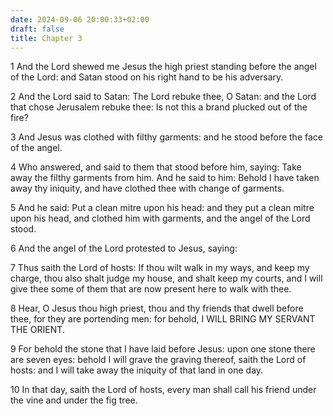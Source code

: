 ```yaml
---
date: 2024-09-06 20:00:33+02:00
draft: false
title: Chapter 3
---
```




1 And the Lord shewed me Jesus the high priest standing before the angel of the Lord: and Satan stood on his right hand to be his adversary.

2 And the Lord said to Satan: The Lord rebuke thee, O Satan: and the Lord that chose Jerusalem rebuke thee: Is not this a brand plucked out of the fire?

3 And Jesus was clothed with filthy garments: and he stood before the face of the angel.

4 Who answered, and said to them that stood before him, saying: Take away the filthy garments from him. And he said to him: Behold I have taken away thy iniquity, and have clothed thee with change of garments.

5 And he said: Put a clean mitre upon his head: and they put a clean mitre upon his head, and clothed him with garments, and the angel of the Lord stood.

6 And the angel of the Lord protested to Jesus, saying:

7 Thus saith the Lord of hosts: If thou wilt walk in my ways, and keep my charge, thou also shalt judge my house, and shalt keep my courts, and I will give thee some of them that are now present here to walk with thee.

8 Hear, O Jesus thou high priest, thou and thy friends that dwell before thee, for they are portending men: for behold, I WILL BRING MY SERVANT THE ORIENT.

9 For behold the stone that I have laid before Jesus: upon one stone there are seven eyes: behold I will grave the graving thereof, saith the Lord of hosts: and I will take away the iniquity of that land in one day.

10 In that day, saith the Lord of hosts, every man shall call his friend under the vine and under the fig tree.

